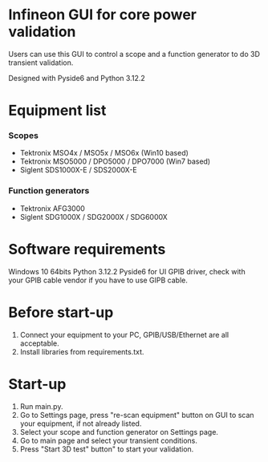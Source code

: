 # Infineon GUI for core power validation

Users can use this GUI to control a scope and a function generator to do 3D transient validation.

Designed with Pyside6 and Python 3.12.2

# Equipment list

### Scopes
- Tektronix MSO4x / MSO5x / MSO6x (Win10 based)
- Tektronix MSO5000 / DPO5000 / DPO7000 (Win7 based)
- Siglent SDS1000X-E / SDS2000X-E
### Function generators
- Tektronix AFG3000
- Siglent SDG1000X / SDG2000X / SDG6000X

# Software requirements

Windows 10 64bits
Python 3.12.2
Pyside6 for UI
GPIB driver, check with your GPIB cable vendor if you have to use GIPB cable.

# Before start-up

1. Connect your equipment to your PC, GPIB/USB/Ethernet are all acceptable.
2. Install libraries from requirements.txt.

# Start-up

1. Run main.py.
2. Go to Settings page, press "re-scan equipment" button on GUI to scan your equipment, if not already listed.
3. Select your scope and function generator on Settings page.
4. Go to main page and select your transient conditions.
5. Press "Start 3D test" button" to start your validation.
